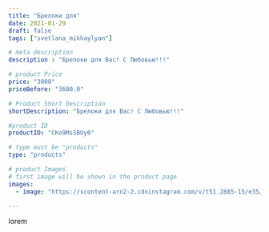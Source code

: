 ```yaml
---
title: "Брелоки для"
date: 2021-01-29
draft: false
tags: ["svetlana_mikhaylyan"]

# meta description
description : "Брелоки для Вас! С Любовью!!!"

# product Price
price: "3000"
priceBefore: "3600.0"

# Product Short Description
shortDescription: "Брелоки для Вас! С Любовью!!!"

#product ID
productID: "CKo9MsSBUy0"

# type must be "products"
type: "products"

# product Images
# first image will be shown in the product page
images:
  - image: "https://scontent-arn2-2.cdninstagram.com/v/t51.2885-15/e35/143677626_214851417007712_2606384791725978047_n.jpg?se=7&tp=1&_nc_ht=scontent-arn2-2.cdninstagram.com&_nc_cat=108&_nc_ohc=qz83Tt_WUesAX-VIK6G&oh=ccaae1d6f6dbe170fdafc51c0d11b411&oe=60734A31&ig_cache_key=MjQ5NzUxNTE0NjM5NDgxNTY2OA%3D%3D.2"

---
```

lorem
